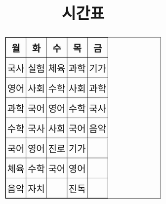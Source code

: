    <head>
    <meta charset="utf-8">
    <title>시간표</title>
    <h1>시간표</h1>
    <style>
        h1{
            font-size: 50px;
            text-align: center;
        }
      table{
        border: 1px solid #000;
        font-size: 45px;
        border-collapse: collapse;
        text-align: center;
        margin-left: auto;
        margin-right: auto;
      }
      th, td {
        border: 1px solid #000;
        font-size: 30px;
        vertical-align: middle;
        padding: 10px 5px;
      }
    </style>
  </head>
  <body>
    <table>
      <thead>
        <tr>
          <th>월</th><th>화</th><th>수</th><th>목</th><th>금</th>
        </tr>
      </thead>
      <tbody>
        <tr>
          <td>국사</td><td>실험</td><td>체육</td><td>과학</td><td>기가</td>
        </tr>
        <tr>
          <td>영어</td><td>사회</td><td>수학</td><td>사회</td><td>과학</td>
        </tr>
        <tr>
          <td>과학</td><td>국어</td><td>영어</td><td>수학</td><td>국사</td>
        </tr>
        <tr>
          <td>수학</td><td>국사</td><td>사회</td><td>국어</td><td>음악</td>
        </tr>
        <tr>
          <td>국어</td><td>영어</td><td>진로</td><td>기가</td><td></td>
        </tr>
        <tr>
         <td>체육</td><td>수학</td><td>국어</td><td>영어</td><td></td>
        </tr>
        <tr>
           <td>음악</td><td>자치</td><td></td><td>진독</td><td></td>
        </tr>
      </tbody>
    </table>
  </body>
